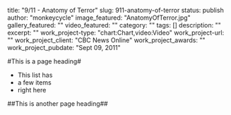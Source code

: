 title: "9/11 - Anatomy of Terror"
slug: 911-anatomy-of-terror
status: publish
author: "monkeycycle"
image_featured: "AnatomyOfTerror.jpg"
gallery_featured: ""
video_featured: ""
category: ""
tags: []
description: ""
excerpt: ""
work_project-type: "chart:Chart,video:Video"
work_project-url: ""
work_project_client: "CBC News Online"
work_project_awards: ""
work_project_pubdate: "Sept 09, 2011"


#This is a page heading#

* This list has
* a few items
* right here

##This is another page heading##